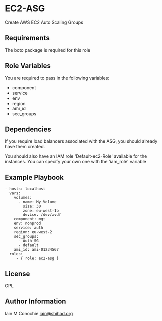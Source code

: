 EC2-ASG
=========

Create AWS EC2 Auto Scaling Groups

Requirements
------------

The boto package is required for this role

Role Variables
--------------

You are required to pass in the following variables:

  - component
  - service
  - env
  - region
  - ami_id
  - sec_groups

Dependencies
------------

If you require load balancers associated with the ASG, you should already have them created.

You should also have an IAM role 'Default-ec2-Role' available for the instances. You can
specify your own one with the 'iam_role' variable

Example Playbook
----------------

    - hosts: localhost
      vars:
        volumes:
          - name: My_Volume
            size: 30
            zone: eu-west-1b
            device: /dev/xvdf
        component: mgt
        env: nonprod
        service: auth
        region: eu-west-2
        sec_groups:
          - Auth-SG
          - default
        ami_id: ami-01234567
      roles:
         - { role: ec2-asg }

License
-------

GPL

Author Information
------------------

Iain M Conochie <iain@shihad.org>
